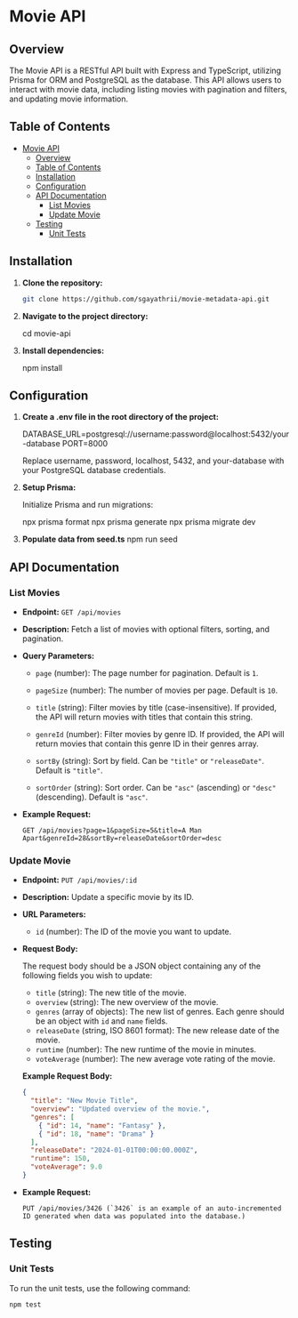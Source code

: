 # Movie API

## Overview

The Movie API is a RESTful API built with Express and TypeScript, utilizing Prisma for ORM and PostgreSQL as the database. This API allows users to interact with movie data, including listing movies with pagination and filters, and updating movie information.

## Table of Contents

- [Movie API](#movie-api)
  - [Overview](#overview)
  - [Table of Contents](#table-of-contents)
  - [Installation](#installation)
  - [Configuration](#configuration)
  - [API Documentation](#api-documentation)
    - [List Movies](#list-movies)
    - [Update Movie](#update-movie)
  - [Testing](#testing)
    - [Unit Tests](#unit-tests)

## Installation

1. **Clone the repository:**

   ```bash
   git clone https://github.com/sgayathrii/movie-metadata-api.git

2. **Navigate to the project directory:**

    cd movie-api

3.  **Install dependencies:**
    
    npm install

## Configuration

1. **Create a .env file in the root directory of the project:**
   
    DATABASE_URL=postgresql://username:password@localhost:5432/your-database
    PORT=8000

    Replace username, password, localhost, 5432, and your-database with your PostgreSQL database credentials.

2. **Setup Prisma:**
   
   Initialize Prisma and run migrations:

   npx prisma format
   npx prisma generate
   npx prisma migrate dev
   
3. **Populate data from seed.ts**
   npm run seed

## API Documentation

### List Movies

- **Endpoint:** `GET /api/movies`

- **Description:** Fetch a list of movies with optional filters, sorting, and pagination.

- **Query Parameters:**

  - `page` (number): The page number for pagination. Default is `1`.

  - `pageSize` (number): The number of movies per page. Default is `10`.

  - `title` (string): Filter movies by title (case-insensitive). If provided, the API will return movies with titles that contain this string.

  - `genreId` (number): Filter movies by genre ID. If provided, the API will return movies that contain this genre ID in their genres array.

  - `sortBy` (string): Sort by field. Can be `"title"` or `"releaseDate"`. Default is `"title"`.

  - `sortOrder` (string): Sort order. Can be `"asc"` (ascending) or `"desc"` (descending). Default is `"asc"`.

- **Example Request:**

  ```http
  GET /api/movies?page=1&pageSize=5&title=A Man Apart&genreId=28&sortBy=releaseDate&sortOrder=desc

### Update Movie

- **Endpoint:** `PUT /api/movies/:id`

- **Description:** Update a specific movie by its ID.

- **URL Parameters:**

  - `id` (number): The ID of the movie you want to update.

- **Request Body:**

  The request body should be a JSON object containing any of the following fields you wish to update:

  - `title` (string): The new title of the movie.
  - `overview` (string): The new overview of the movie.
  - `genres` (array of objects): The new list of genres. Each genre should be an object with `id` and `name` fields.
  - `releaseDate` (string, ISO 8601 format): The new release date of the movie.
  - `runtime` (number): The new runtime of the movie in minutes.
  - `voteAverage` (number): The new average vote rating of the movie.

  **Example Request Body:**

  ```json
  {
    "title": "New Movie Title",
    "overview": "Updated overview of the movie.",
    "genres": [
      { "id": 14, "name": "Fantasy" },
      { "id": 18, "name": "Drama" }
    ],
    "releaseDate": "2024-01-01T00:00:00.000Z",
    "runtime": 150,
    "voteAverage": 9.0
  }

- **Example Request:**
  
  ```http
  PUT /api/movies/3426 (`3426` is an example of an auto-incremented ID generated when data was populated into the database.)

## Testing

### Unit Tests

To run the unit tests, use the following command:

```bash
npm test
